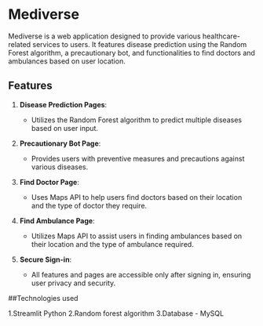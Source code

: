 # Mediverse

Mediverse is a web application designed to provide various healthcare-related services to users. It features disease prediction using the Random Forest algorithm, a precautionary bot, and functionalities to find doctors and ambulances based on user location.

## Features

1. **Disease Prediction Pages**:
   - Utilizes the Random Forest algorithm to predict multiple diseases based on user input.
   
2. **Precautionary Bot Page**:
   - Provides users with preventive measures and precautions against various diseases.
   
3. **Find Doctor Page**:
   - Uses Maps API to help users find doctors based on their location and the type of doctor they require.

4. **Find Ambulance Page**:
   - Utilizes Maps API to assist users in finding ambulances based on their location and the type of ambulance required.

5. **Secure Sign-in**:
   - All features and pages are accessible only after signing in, ensuring user privacy and security.

##Technologies used

1.Streamlit Python
2.Random forest algorithm
3.Database - MySQL
